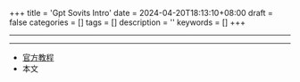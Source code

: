+++
title = 'Gpt Sovits Intro'
date = 2024-04-20T18:13:10+08:00
draft = false
categories = []
tags = []
description = ''
keywords = []
+++

---

---

<!-- - [官网](...) -->
- [官方教程](https://www.yuque.com/baicaigongchang1145haoyuangong/ib3g1e)
- 本文
    <!-- - [博客 - 从零开始学AI](...) -->
    <!-- - [微信 - 从零开始学AI](...) -->
    <!-- - [CSDN - 从零开始学AI](...) -->
    <!-- - [掘金 - 从零开始学AI](...) -->
    <!-- - [知乎 - 从零开始学AI](...) -->
    <!-- - [译][阿里云 - 从零开始学AI](...) -->
    <!-- - [限引流][腾讯云 - 从零开始学AI](...) -->
